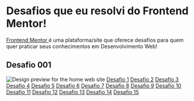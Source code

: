 # Desafios que eu resolvi do Frontend Mentor! 
<a href="https://www.frontendmentor.io/">Frontend Mentor </a> é uma plataforma/site que oferece desafios para quem quer praticar seus conhecimentos em Desenvolvimento Web! <br>

## Desafio 001
![Design preview for the home web site](./design/echo-lights-home.png)
 <a href="https://jaojogadez.github.io/frontend-mentor/Desafio%20001/" target="_blank">Desafio 1</a>
 <a href="https://jaojogadez.github.io/frontend-mentor/Desafio%20002/" target="_blank">Desafio 2</a>
 <a href="https://jaojogadez.github.io/frontend-mentor/Desafio%20003/" target="_blank">Desafio 3</a>
 <a href="https://jaojogadez.github.io/frontend-mentor/Desafio%20004/" target="_blank">Desafio 4</a>
 <a href="https://jaojogadez.github.io/frontend-mentor/Desafio%20005/" target="_blank">Desafio 5</a>
 <a href="https://jaojogadez.github.io/frontend-mentor/Desafio%20006/" target="_blank">Desafio 6</a>
 <a href="https://jaojogadez.github.io/frontend-mentor/Desafio%20007/" target="_blank">Desafio 7</a>
 <a href="https://jaojogadez.github.io/frontend-mentor/Desafio%20008/" target="_blank">Desafio 8</a>
 <a href="https://jaojogadez.github.io/frontend-mentor/Desafio%20009/" target="_blank">Desafio 9</a>
 <a href="https://jaojogadez.github.io/frontend-mentor/Desafio%20010/index.html" target="_blank">Desafio 10</a>
 <a href="https://jaojogadez.github.io/frontend-mentor/Desafio%20011/index.html" target="_blank">Desafio 11</a>
 <a href="https://jaojogadez.github.io/frontend-mentor/Desafio%20012/index.html" target="_blank">Desafio 12</a>
 <a href="https://jaojogadez.github.io/frontend-mentor/Desafio%20013/" target="_blank">Desafio 13</a>
 <a href="https://jaojogadez.github.io/frontend-mentor/Desafio%20014/" target="_blank">Desafio 14</a>
 <a href="https://jaojogadez.github.io/frontend-mentor/Desafio%20015/" target="_blank">Desafio 15</a>
